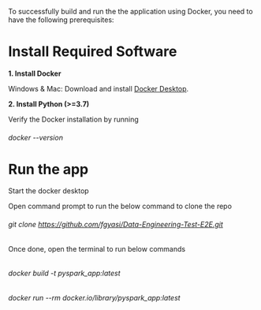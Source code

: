 To successfully build and run the the application using Docker, you need to have the following prerequisites:

# **Install Required Software**

**1. **Install Docker****

Windows & Mac: Download and install [Docker Desktop](https://www.docker.com/pricing/).

**2. **Install Python (>=3.7)****

[//]: # (**3.  Install IntelliJ IDEA**)

[//]: # (   Download and install [IntelliJ IDEA Community or Ultimate]&#40;https://www.jetbrains.com/idea/download/?section=windows&#41;.)

Verify the Docker installation by running 

###### docker --version

# **Run the app**

Start the docker desktop

Open command prompt to run the below command to clone the repo

###### git clone https://github.com/fgyasi/Data-Engineering-Test-E2E.git

Once done, open the terminal to run below commands

###### 

###### docker build -t pyspark_app:latest

###### docker run --rm docker.io/library/pyspark_app:latest 



